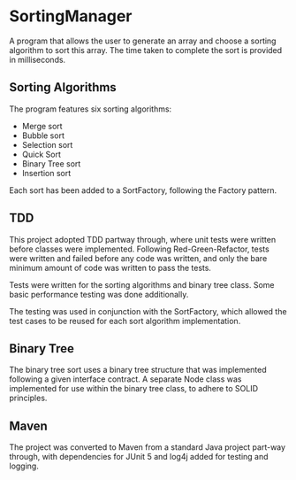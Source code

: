 # SortingManager
A program that allows the user to generate an array and choose a sorting algorithm to sort this array. The time taken to complete the sort is provided in milliseconds.

## Sorting Algorithms
The program features six sorting algorithms:
 - Merge sort
 - Bubble sort
 - Selection sort
 - Quick Sort
 - Binary Tree sort
 - Insertion sort
 
 Each sort has been added to a SortFactory, following the Factory pattern. 

## TDD
This project adopted TDD partway through, where unit tests were written before classes were implemented. Following Red-Green-Refactor, tests were written and failed before any 
code was written, and only the bare minimum amount of code was written to pass the tests.

Tests were written for the sorting algorithms and binary tree class. Some basic performance testing was done additionally.

The testing was used in conjunction with the SortFactory, which allowed the test cases to be reused for each sort algorithm implementation.

## Binary Tree
The binary tree sort uses a binary tree structure that was implemented following a given interface contract. A separate Node class was implemented for use within the binary tree class, to adhere to SOLID principles.

## Maven
The project was converted to Maven from a standard Java project part-way through, with dependencies for JUnit 5 and log4j added for testing and logging.

